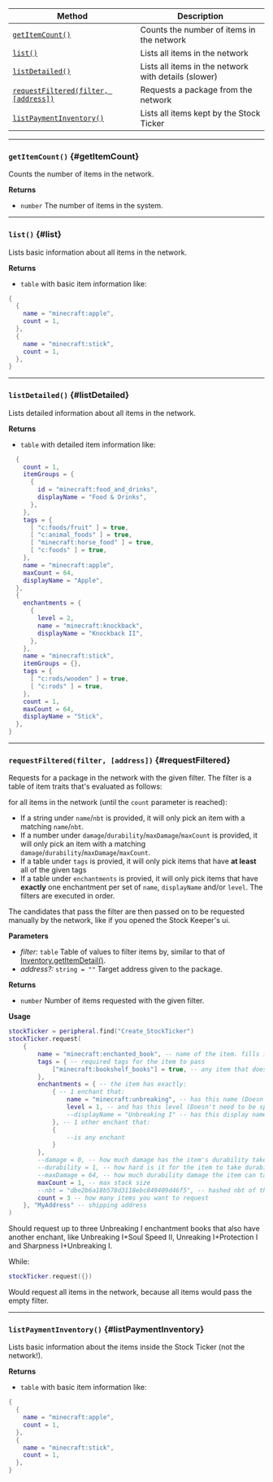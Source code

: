 | Method                                 | Description                                                  |
| -------------------------------------- | ------------------------------------------------------------ |
| [`getItemCount()`](#getItemCount) | Counts the number of items in the network |
| [`list()`](#list)  | Lists all items in the network |
| [`listDetailed()`](#listDetailed)  | Lists all items in the network with details (slower) |
| [`requestFiltered(filter, [address])`](#requestFiltered)            | Requests a package from the network |
| [`listPaymentInventory()`](#listPaymentInventory)  | Lists all items kept by the Stock Ticker |

---

### `getItemCount()` {#getItemCount}

Counts the number of items in the network.

**Returns**

- `number` The number of items in the system.

---

### `list()` {#list}

Lists basic information about all items in the network.

**Returns**

- `table` with basic item information like: 
```lua
{
  {
    name = "minecraft:apple",
    count = 1,
  },
  {
    name = "minecraft:stick",
    count = 1,
  },
}
```

---


### `listDetailed()` {#listDetailed}

Lists detailed information about all items in the network.

**Returns**

- `table` with detailed item information like: 
```lua
  {
    count = 1,
    itemGroups = {
      {
        id = "minecraft:food_and_drinks",
        displayName = "Food & Drinks",
      },
    },
    tags = {
      [ "c:foods/fruit" ] = true,
      [ "c:animal_foods" ] = true,
      [ "minecraft:horse_food" ] = true,
      [ "c:foods" ] = true,
    },
    name = "minecraft:apple",
    maxCount = 64,
    displayName = "Apple",
  },
  {
    enchantments = {
      {
        level = 2,
        name = "minecraft:knockback",
        displayName = "Knockback II",
      },
    },
    name = "minecraft:stick",
    itemGroups = {},
    tags = {
      [ "c:rods/wooden" ] = true,
      [ "c:rods" ] = true,
    },
    count = 1,
    maxCount = 64,
    displayName = "Stick",
  },
}
```

---


### `requestFiltered(filter, [address])` {#requestFiltered}

Requests for a package in the network with the given filter. The filter is a table of item traits that's evaluated as follows:

for all items in the network (until the `count` parameter is reached):
- If a string under `name`/`nbt` is provided, it will only pick an item with a matching `name`/`nbt`.
- If a number under `damage`/`durability`/`maxDamage`/`maxCount` is provided, it will only pick an item with a matching `damage`/`durability`/`maxDamage`/`maxCount`.
- If a table under `tags` is provied, it will only pick items that have **at least** all of the given tags
- If a table under `enchantments` is provied, it will only pick items that have **exactly** one enchantment per set of `name`, `displayName` and/or `level`. The filters are executed in order.

The candidates that pass the filter are then passed on to be requested manually by the network, like if you opened the Stock Keeper's ui.

**Parameters**

- _filter:_ `table`  Table of values to filter items by, similar to that of [Inventory.getItemDetail()](https://tweaked.cc/generic_peripheral/inventory.html#v:getItemDetail).
- _address?:_ `string = ""` Target address given to the package.

**Returns**
- `number` Number of items requested with the given filter.

**Usage**
```lua
stockTicker = peripheral.find("Create_StockTicker")
stockTicker.request(
	{
		name = "minecraft:enchanted_book", -- name of the item. fills in "minecraft:" at the start if mod name isn't provided
		tags = { -- required tags for the item to pass
			["minecraft:bookshelf_books"] = true, -- any item that doesn't have this tag gets excluded
		},
		enchantments = { -- the item has exactly: 
			{ -- 1 enchant that:
				name = "minecraft:unbreaking", -- has this name (Doesn't need to be specified) 
				level = 1, -- and has this level (Doesn't need to be specified)
                --displayName = "Unbreaking I" -- has this display name (Doesn't need to be specified)
			}, -- 1 other enchant that:
            {
                --is any enchant
            }
		},
		--damage = 0, -- how much damage has the item's durability taken
        --durability = 1, -- how hard is it for the item to take durability damage
		--maxDamage = 64, -- how much durability damage the item can take before breaking
		maxCount = 1, -- max stack size
		--nbt = "dbe2b6a18b578d3118ebc849409d46f5", -- hashed nbt of the item.
		count = 3 -- how many items you want to request
	}, "MyAddress" -- shipping address
)
```
Should request up to three Unbreaking I enchantment books that also have another enchant, like Unbreaking I+Soul Speed II, Unreaking I+Protection I and Sharpness I+Unbreaking I. 

While:
```lua
stockTicker.request({})
```
Would request all items in the network, because all items would pass the empty filter.

---

### `listPaymentInventory()` {#listPaymentInventory}

Lists basic information about the items inside the Stock Ticker (not the network!).

**Returns**

- `table` with basic item information like: 
```lua
{
  {
    name = "minecraft:apple",
    count = 1,
  },
  {
    name = "minecraft:stick",
    count = 1,
  },
}

